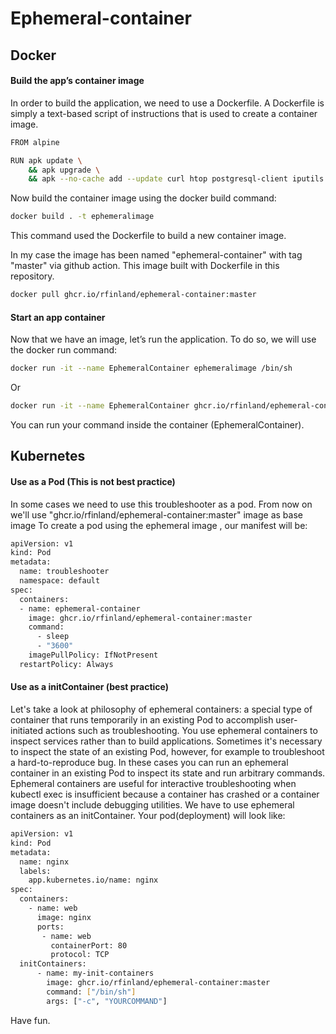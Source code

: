 # Ephemeral-container
## Docker 
#### Build the app’s container image
In order to build the application, we need to use a Dockerfile. A Dockerfile is simply a text-based script of instructions that is used to create a container image.

```bash
FROM alpine

RUN apk update \
    && apk upgrade \
    && apk --no-cache add --update curl htop postgresql-client iputils busybox-extras 
```
Now build the container image using the docker build command:
```bash
docker build . -t ephemeralimage 
```
This command used the Dockerfile to build a new container image. 

In my case the image has been named "ephemeral-container" with tag "master" via github action.
This image built with Dockerfile in this repository.
```bash
docker pull ghcr.io/rfinland/ephemeral-container:master
```

#### Start an app container
Now that we have an image, let’s run the application. To do so, we will use the docker run command:
```bash
docker run -it --name EphemeralContainer ephemeralimage /bin/sh
```
Or
```bash
docker run -it --name EphemeralContainer ghcr.io/rfinland/ephemeral-container:master /bin/sh
```
You can run your command inside the container (EphemeralContainer).


## Kubernetes
#### Use as a Pod (This is not best practice)
In some cases we need to use this troubleshooter as a pod.
From now on we'll use "ghcr.io/rfinland/ephemeral-container:master" image as base image
To create a pod using the ephemeral image , our manifest will be:
```bash
apiVersion: v1
kind: Pod
metadata:
  name: troubleshooter
  namespace: default
spec:
  containers:
  - name: ephemeral-container
    image: ghcr.io/rfinland/ephemeral-container:master
    command:
      - sleep
      - "3600"
    imagePullPolicy: IfNotPresent
  restartPolicy: Always
```
#### Use as a initContainer (best practice)
Let's take a look at philosophy of ephemeral containers: a special type of container that runs temporarily in an existing Pod to accomplish user-initiated actions such as troubleshooting. You use ephemeral containers to inspect services rather than to build applications.
Sometimes it's necessary to inspect the state of an existing Pod, however, for example to troubleshoot a hard-to-reproduce bug. In these cases you can run an ephemeral container in an existing Pod to inspect its state and run arbitrary commands.
Ephemeral containers are useful for interactive troubleshooting when kubectl exec is insufficient because a container has crashed or a container image doesn't include debugging utilities.
We have to use ephemeral containers as an initContainer. Your pod(deployment) will look like:
```bash
apiVersion: v1
kind: Pod
metadata:
  name: nginx
  labels:
    app.kubernetes.io/name: nginx
spec:
  containers: 
    - name: web
      image: nginx
      ports:
       - name: web
         containerPort: 80
         protocol: TCP
  initContainers:
      - name: my-init-containers
        image: ghcr.io/rfinland/ephemeral-container:master
        command: ["/bin/sh"]
        args: ["-c", "YOURCOMMAND"]
```


Have fun.


